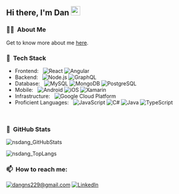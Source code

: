 <h2>Hi there, I'm Dan <img src="https://media.giphy.com/media/hvRJCLFzcasrR4ia7z/giphy.gif" width="25px"></h2>

<h3>👨‍💻 &nbsp;About Me</h3>

Get to know more about me [here](https://nsdang.com/).


<h3>🥞 &nbsp;Tech Stack</h3>

- Frontend: &nbsp;
  ![React](https://img.shields.io/badge/-React-333333?style=flat&logo=react)
  ![Angular](https://img.shields.io/badge/-Redux-333333?style=flat&logo=redux&logoColor=purple)
- Backend: &nbsp;
  ![Node.js](https://img.shields.io/badge/-Node.js-333333?style=flat&logo=node.js)
  ![GraphQL](https://img.shields.io/badge/-Graph%20QL-333333?style=flat&logo=graphql&logoColor=magenta)
- Database: &nbsp;
  ![MySQL](https://img.shields.io/badge/-MySQL-333333?style=flat&logo=mysql)
  ![MongoDB](https://img.shields.io/badge/-MongoDB-333333?style=flat&logo=mongodb)
  ![PostgreSQL](https://img.shields.io/badge/-PostgreSQL-333333?style=flat&logo=postgreSQL)
- Mobile: &nbsp;
  ![Android](https://img.shields.io/badge/-Android-333333?style=flat&logo=android)
  ![iOS](https://img.shields.io/badge/-iOS-333333?style=flat&logo=apple)
  ![Xamarin](https://img.shields.io/badge/-Xamarin-333333?style=flat&logo=Xamarin)
- Infrastructure: &nbsp;
  ![Google Cloud Platform](https://img.shields.io/badge/-Google%20Cloud%20Platform-333333?style=flat&logo=google&logoColor=red)
- Proficient Languages: &nbsp;
  ![JavaScript](https://img.shields.io/badge/-JavaScript-333333?style=flat&logo=javascript)
  ![C#](https://img.shields.io/badge/-C_Sharp-333333?style=flat&logo=c-sharp)
  ![Java](https://img.shields.io/badge/-Java-333333?style=flat&logo=java&logoColor=orange)
  ![TypeScript](https://img.shields.io/badge/-TypeScript-333333?style=flat&logo=typescript)
<br/>


<h3>👀 &nbsp;GitHub Stats</h3>

<p align="left"> <img src="https://github-readme-stats.vercel.app/api?username=nsdang&show_icons=true&theme=gotham" alt="nsdang_GitHubStats" />
<p align="left"> <img src="https://github-readme-stats.vercel.app/api/top-langs/?username=nsdang&layout=compact&theme=gotham" alt="nsdang_TopLangs" />

<h3>📫 &nbsp;How to reach me:</h3>

<a href="mailto:dangns229@gmail.com">![dangns229@gmail.com](https://img.shields.io/badge/Gmail-D14836?style=for-the-badge&logo=gmail&logoColor=white)</a> <a href="https://www.linkedin.com/in/dang-s-nguyen/">![LinkedIn](https://img.shields.io/badge/LinkedIn-0077B5?style=for-the-badge&logo=linkedin&logoColor=white)</a>



